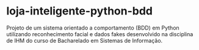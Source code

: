 # loja-inteligente-python-bdd
 Projeto de um sistema orientado a comportamento (BDD) em Python utilizando reconhecimento facial e dados fakes desenvolvido na disciplina de IHM do curso de Bacharelado em Sistemas de Informação.
